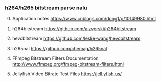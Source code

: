 ### h264/h265 bitstream parse nalu

 0. Application notes
https://www.cnblogs.com/dong1/p/10149980.html

 1. h264bitstream
https://github.com/aizvorski/h264bitstream
 2. hevcbitstream
https://github.com/leslie-wang/hevcbitstream
 3. h265nal
https://github.com/chemag/h265nal
 4. FFmpeg Bitstream Filters Documentation
http://www.ffmpeg.org/ffmpeg-bitstream-filters.html
 5. Jellyfish Video Bitrate Test Files
https://jell.yfish.us/
